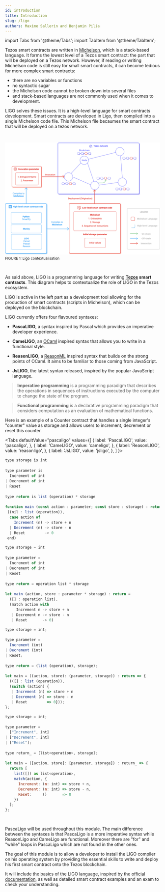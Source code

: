 ```yaml
---
id: introduction
title: Introduction
slug: /ligo
authors: Maxime Sallerin and Benjamin Pilia
---
```


import Tabs from '@theme/Tabs';
import TabItem from '@theme/TabItem';

Tezos smart contracts are written in [Michelson](https://opentezos.com/michelson), which is a stack-based language.
It forms the lowest level of a Tezos smart contract: the part that will be deployed on a Tezos network.
However, if reading or writing Michelson code is still easy for small smart contracts, 
it can become tedious for more complex smart contracts:
- there are no variables or functions
- no syntactic sugar
- the Michelson code cannot be broken down into several files
- and stack-based languages are not commonly used when it comes to development.

LIGO solves these issues. 
It is a high-level language for smart contracts development.
Smart contracts are developed in Ligo, then compiled into a single Michelson code file. 
This Michelson file becaumes the smart contract that will be deployed on a tezos network.

<br/>

![](../../static/img/ligo/intro_schema.svg)
<small className="figure">FIGURE 1: Ligo contextualisation </small>

<br/>

As said above, LIGO is a programming language for writing **[Tezos](https://tezos.com/) smart contracts**.
This diagram helps to contextualize the role of LIGO in the Tezos ecosystem.

LIGO is active in the left part as a development tool allowing
for the production of smart contracts (scripts in Michelson),
which can be deployed on the blockchain.

LIGO currently offers four flavoured syntaxes:

- **PascaLIGO**, a syntax inspired by Pascal which provides an imperative developer experience.

- **CameLIGO**, an [OCaml](https://ocaml.org/) inspired syntax that allows you to write in a functional style.

- **ReasonLIGO**, a [ReasonML](https://reasonml.github.io/) inspired syntax that builds on the strong points of OCaml. 
  It aims to be familiar to those coming from JavaScript.
  
- **JsLIGO**, the latest syntax released, inspired by the popular JavaScript language.


> **Imperative programming** is a programming paradigm that describes 
> the operations in sequences of instructions executed by the computer to change the state of the program.

> **Functional programming** is a declarative programming paradigm that considers computation as an evaluation of mathematical functions.

Here is an example of a Counter contract that handles a single integer's "counter" value 
as storage and allows users to increment, decrement or reset this counter.

<Tabs
  defaultValue="pascaligo"
  values={[
  { label: 'PascaLIGO', value: 'pascaligo', },
  { label: 'CameLIGO', value: 'cameligo', },
  { label: 'ReasonLIGO', value: 'reasonligo', },
  { label: 'JsLIGO', value: 'jsligo', },
  ]
}>

<TabItem value="pascaligo">

```js
type storage is int

type parameter is
  Increment of int
| Decrement of int
| Reset

type return is list (operation) * storage

function main (const action : parameter; const store : storage) : return is
 ((nil : list (operation)),
  case action of
    Increment (n) -> store + n
  | Decrement (n) -> store - n
  | Reset         -> 0
 end)
```

</TabItem>
<TabItem value="cameligo">

```js
type storage = int

type parameter =
  Increment of int
| Decrement of int
| Reset

type return = operation list * storage

let main (action, store : parameter * storage) : return =
  ([] : operation list),
  (match action with
     Increment n -> store + n
   | Decrement n -> store - n
   | Reset       -> 0)
```

</TabItem>
<TabItem value="reasonligo">

```js
type storage = int;

type parameter =
  Increment (int)
| Decrement (int)
| Reset;

type return = (list (operation), storage);

let main = ((action, store): (parameter, storage)) : return => {
  (([] : list (operation)),
  (switch (action) {
   | Increment (n) => store + n
   | Decrement (n) => store - n
   | Reset         => 0}));
};
```

</TabItem>
<TabItem value="jsligo">

```js
type storage = int;

type parameter =
  ["Increment", int]
| ["Decrement", int]
| ["Reset"];

type return_ = [list<operation>, storage];

let main = ([action, store]: [parameter, storage]) : return_ => {
  return [
    list([]) as list<operation>,
    match(action, {
      Increment: (n: int) => store + n,
      Decrement: (n: int) => store - n,
      Reset:     ()       => 0
    })
  ];
};
```

</TabItem>
</Tabs>

<br/>

PascaLigo will be used throughout this module.
The main difference between the syntaxes is that PascaLigo is a more imperative syntax while ReasonLigo 
and CameLigo are functional. 
Moreover there are "for" and "while" loops in PascaLigo which are not found in the other ones.

The goal of this module is to allow a developer to install the LIGO compiler on his operating system
by providing the essential skills to write and deploy his first smart contract
onto the Tezos blockchain.

It will include the basics of the LIGO language,
inspired by the [official documentation](https://ligolang.org/docs/language-basics/types),
as well as detailed smart contract examples and an exam to check your understanding.

